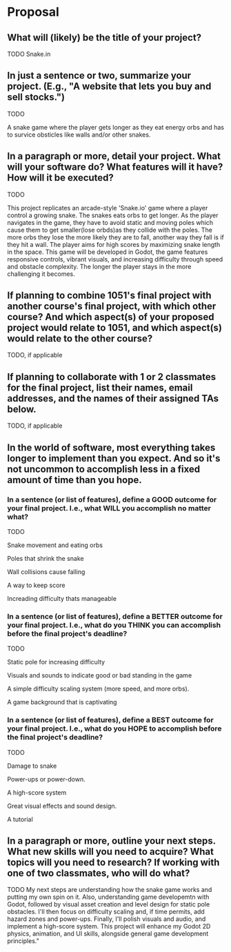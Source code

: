 # Proposal

## What will (likely) be the title of your project?

TODO
Snake.in
## In just a sentence or two, summarize your project. (E.g., "A website that lets you buy and sell stocks.")

TODO

A snake game where the player gets longer as they eat energy orbs and has to survice obsticles like walls and/or other snakes.

## In a paragraph or more, detail your project. What will your software do? What features will it have? How will it be executed?

TODO

 This project replicates  an arcade-style 'Snake.io' game  where a player control a growing snake. The snakes eats orbs to get longer. As the player navigates in the game, they have to avoid static and moving poles which cause them to get smaller(lose orbds)as they collide with the poles. The more orbs they lose the more likely they are to fall, another way they fall is if they hit a wall. The player  aims for high scores by maximizing snake length in the space. This game will be developed in Godot, the game features responsive controls, vibrant visuals, and increasing difficulty through speed and obstacle complexity. The longer the player stays in the more challenging it becomes. 


## If planning to combine 1051's final project with another course's final project, with which other course? And which aspect(s) of your proposed project would relate to 1051, and which aspect(s) would relate to the other course?

TODO, if applicable

## If planning to collaborate with 1 or 2 classmates for the final project, list their names, email addresses, and the names of their assigned TAs below.

TODO, if applicable

## In the world of software, most everything takes longer to implement than you expect. And so it's not uncommon to accomplish less in a fixed amount of time than you hope.

### In a sentence (or list of features), define a GOOD outcome for your final project. I.e., what WILL you accomplish no matter what?
TODO

Snake movement and eating orbs

Poles that shrink the snake

Wall collisions cause falling

A way to keep score

Increading difficulty thats manageable


### In a sentence (or list of features), define a BETTER outcome for your final project. I.e., what do you THINK you can accomplish before the final project's deadline?

TODO

Static pole for increasing difficulty

Visuals and sounds to indicate good or bad standing in the game

A simple difficulty scaling system (more speed, and more orbs).

A game background that is captivating

### In a sentence (or list of features), define a BEST outcome for your final project. I.e., what do you HOPE to accomplish before the final project's deadline?

TODO

Damage to snake 

Power-ups or power-down.

A high-score system

Great visual effects and sound design.

A tutorial 

## In a paragraph or more, outline your next steps. What new skills will you need to acquire? What topics will you need to research? If working with one of two classmates, who will do what?

TODO
My next steps  are understanding how the snake game works and putting my own spin on it. Also, understanding game developemtn with Godot, followed by visual asset creation and level design for static pole obstacles. I'll then focus on difficulty scaling and, if time permits, add hazard zones and power-ups. Finally, I'll polish visuals and audio, and implement a high-score system. This project will enhance my Godot 2D physics, animation, and UI skills, alongside general game development principles."
